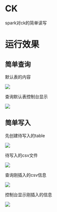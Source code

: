 



# CK

spark对ck的简单读写

# 运行效果



## 简单查询

默认表的内容

![](http://quxjj6jyh.hn-bkt.clouddn.com/2021.6.20/XFU6B.png)

查询默认表控制台显示

![](http://quxjj6jyh.hn-bkt.clouddn.com/2021.6.20/Y6AI8TXCD%7D7%7B3Q2%28J%5DBK19B.png)







## 简单写入

先创建待写入的table

![](http://quxjj6jyh.hn-bkt.clouddn.com/2021.6.20/XS%25MLGPFYO%28JAJWZF8%29FYO7.png)



待写入的csv文件

![](http://quxjj6jyh.hn-bkt.clouddn.com/2021.6.20/3345K.png)

查询刚插入的csv信息

![](http://quxjj6jyh.hn-bkt.clouddn.com/2021.6.20/5~87~LCYDP_%7DMP%60H%29NEM%292C.png)

控制台显示刚插入的信息

![](http://quxjj6jyh.hn-bkt.clouddn.com/2021.6.20/XRPWKYMN%24Z%7B5V_KGXFTLQJ3.png)
